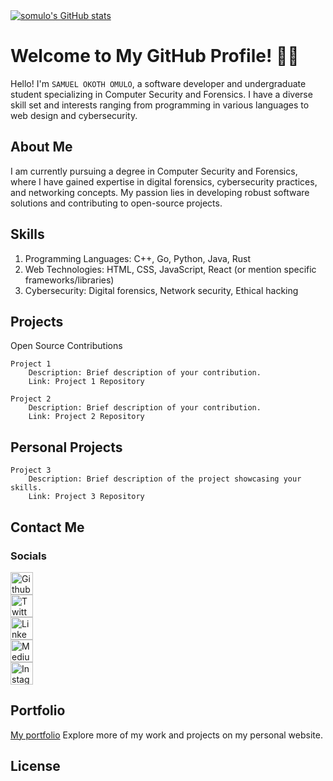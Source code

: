 <a href="https://github.com/somulo1">
<img src="https://github-readme-stats.vercel.app/api?username=somulo1&show_icons=true&count_private=truetheme=dark#gh-dark-mode-only" alt="somulo's GitHub stats"/>
</a>

# Welcome to My GitHub Profile! 👨‍💻
Hello! I'm `SAMUEL OKOTH OMULO`, a software developer and undergraduate student specializing in Computer Security and Forensics. I have a diverse skill set and interests ranging from programming in various languages to web design and cybersecurity.
## About Me

I am currently pursuing a degree in Computer Security and Forensics, where I have gained expertise in digital forensics, cybersecurity practices, and networking concepts. My passion lies in developing robust software solutions and contributing to open-source projects.
## Skills

   1.  Programming Languages: C++, Go, Python, Java, Rust
   2. Web Technologies: HTML, CSS, JavaScript, React (or mention specific frameworks/libraries)
   3. Cybersecurity: Digital forensics, Network security, Ethical hacking
 

## Projects
Open Source Contributions

    Project 1
        Description: Brief description of your contribution.
        Link: Project 1 Repository

    Project 2
        Description: Brief description of your contribution.
        Link: Project 2 Repository

## Personal Projects

    Project 3
        Description: Brief description of the project showcasing your skills.
        Link: Project 3 Repository

## Contact Me
### Socials

<p align="left">
  <a href="https://github.com/somulo1" target="_blank" rel="noreferrer" style="margin-right: 10px;">
    <img src="https://github.com/somulo1/profileme-dev/blob/main/public/icons/socials/github.svg" width="36" height="36" alt="Github"/>
  </a>
   <br>
  <a href="https://twitter.com/@jnr_omulo" target="_blank" rel="noreferrer" style="margin-right: 10px;">
    <img src="https://github.com/somulo1/profileme-dev/blob/main/public/icons/socials/twitter.svg" width="36" height="36" alt="Twitter"/>
  </a>
  <br>
  <a href="www.linkedin.com/in/@samuel-omulo-634694261 target="_blank" rel="noreferrer" style="margin-right: 10px;">
    <img src="https://github.com/somulo1/profileme-dev/blob/main/public/icons/socials/linkedin.svg" width="36" height="36" alt="LinkedIn"/>
  </a>
  <br>
  <a href="https://medium.com/@jnr_omulo" target="_blank" rel="noreferrer" style="margin-right: 10px;">
    <img src="https://github.com/somulo1/profileme-dev/blob/main/public/icons/socials/medium.svg" width="36" height="36" alt="Medium"/>
  </a>
  <br>
  <a href="https://medium.com/@jnr_omulo" target="_blank" rel="noreferrer">
    <img src="https://github.com/somulo1/profileme-dev/blob/main/public/icons/socials/instagram.svg" width="36" height="36" alt="Instagram"/>
  </a>
  <br>

</p>

## Portfolio
<a href="https://somulo1.github.io">My portfolio</a>
Explore more of my work and projects on my personal website.
## License
